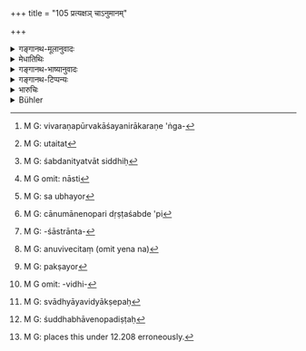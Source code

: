 +++
title = "105 प्रत्यक्षञ् चाऽनुमानम्"

+++

<details><summary>गङ्गानथ-मूलानुवादः</summary>

If one desires to obtain the correct knowledge of Dharma, he should become fully acquainted with these three:—Perception, Inference and the Scriptures of various traditions.—(105)
</details>

<details><summary>मेधातिथिः</summary>

सुहृद् भूत्वोपदिशति लौकिकम् अर्थम् । **धर्मो** वेदार्थः, तस्य **शुद्धिर्** विवरणं पूर्वपक्षनिराकरणेन[^३१७] निश्चितसिद्धान्तव्यवस्थापनम् । एतत्[^३१८] प्रत्यक्षादिप्रमाणनिश्चये सति भवति । सुविदिते हि प्रत्यक्षे ज्वालादिवैषम्येण प्रत्यभिज्ञायते । शब्दनित्यत्वादिसिद्धिः[^३१९] । यस्य तु सम्यक् नास्ति[^३२०] विवेकः, तस्योभयोर्[^३२१] अविशेषेण प्रत्यक्षम् अध्यवसायः स्यात् । ज्वालादिषु च प्रत्यक्षेण क्षयं दृष्ट्वा शब्दे ऽपि[^३२२] तथा संभावयेत्, तथानित्यशब्दसमुदायात्मको वेदः स्यात् । यस्य तु विहितानि कुशलप्रमाणेषु प्रशब्दो ऽतद्ग्रहणनिबन्धनो नास्त्य् अभिज्ञानो मन्यमानो ज्वालाविदुषो भेदग्रहणनिबन्धनम् इव सितविशितं विशेषो न ज्वालाबाधेन शब्दे बाधं संभावयति । 


[^३२२]:
     M G: cānumānenopari dṛṣṭaśabde 'pi


[^३२१]:
     M G: sa ubhayor


[^३२०]:
     M G omit: nāsti


[^३१९]:
     M G: śabdanityatvāt siddhiḥ


[^३१८]:
     M G: utaitat


[^३१७]:
     M G: vivaraṇapūrvakāśayanirākaraṇe 'ṅga-

- एवम् **अनुमानम्** अपि सुविवेचितं न भारतादिग्रन्थप्रमाणोपलक्षणत्वाच् च । तेन शौर्यादिशास्त्रान्ते[^३२३] कर्मण्यतासिद्धिः । येन न विवेचितं[^३२४] ह्य् अनुमानं स पक्षविपक्षयोर्[^३२५] दर्शनादर्शनमात्रेणानुमानप्रवृत्तिं मन्वानो वेदे ऽपि कर्तारं कल्पयेत् । यदा तु निपुणमतिर् भवति तत् तत् प्रयोजकस्य स्नातव्यलक्षणया तस्य कर्तृत्वस्वकरणस्याभावाद् अपौरुषेयत्वम् अध्यवस्यति ।


[^३२५]:
     M G: pakṣayor


[^३२४]:
     M G: anuvivecitaṃ (omit yena na)


[^३२३]:
     M G: -śāstrānta-

- **शास्त्रं च विविधागमम्** । शास्त्रे विविधविधिप्रतिषेधात्[^३२६] तस्य विविधो ऽनेकप्रकार आगमः । यत्रागम्यते स **आगमः** । बहुशाखत्वाद् वेदस्य श्रुतिस्मृतिभेदेन च विविधत्वम् उक्तम् । स चायम् अर्थः स्वाध्यायविध्याक्षिप्तः[^३२७] सुहृद्भावेनोपदिष्टः[^३२८] न च द्वयम् अपि प्रशंसेव[^३२९] ॥ १२.१०५ ॥


[^३२९]:
     M G: places this under 12.208 erroneously.


[^३२८]:
     M G: śuddhabhāvenopadiṣṭaḥ


[^३२७]:
     M G: svādhyāyavidyākṣepaḥ


[^३२६]:
     M G omit: -vidhi-
</details>

<details><summary>गङ्गानथ-भाष्यानुवादः</summary>

In a friendly spirit, the author adds a teaching bearing upon the ordinary business of the world.

‘*Dharma*’—is what is taught in the Veda.

‘*Śuddhi*’—correct knowledge, consisting of the rejection of the *prima facie* view of things and the acceptance of the correct conclusion, is obtained only when one has formed correct notions regarding Perception and the other means of knowledge. For instance, it is only when one has a correct conception of the perception of things that he is cognizant of the fact that *flame* is something fleeting, and when he finds that the case with sound is not so, he grasps the truth that ‘sound is eternal.’ If, on the other hand, the man has no correct conception of things perceived, he will entertain the same notion regarding the perception of both sound and flame. So that perceiving that flame is fleeting, he would conclude that sound also is fleeting; and for this man the Veda would only be ‘an aggregate of fleeting sounds’...(?)

Similarly ‘*Inference*’ should be duly learnt. If a man does not become acquainted with the right process of Inference, he would be liable to draw inferences from the Minor Term only, or only from that which does not contain the major term, and thus infer the existence of an author for the Veda also. When on the other hand, he understands the nature of Inference, he concludes that the Veda is not the work of an author, from the premiss that no work of the nature of the Veda is ever found to be the work of an author.

‘*Scriptures o* *f* *various traditions*.’—The Scriptures contain many Injunctions and Prohibitions; and hence there are several ‘*traditions*’ regarding them. ‘*Āgama*’ literally means ‘*āgamyate*,’ ‘that which comes down to one.’ There being several rescissions of the Veda, it is spoken of as having ‘several *traditions*,’ specially with reference to the distinction drawn between ‘*Śruti*’ and ‘*Smṛti*.’

This fact, already implied by the Injunction of ‘Vedic Study,’ has been recalled here by the Author, in a friendly spirit. All this may be regarded as mere *praise*.—(105)
</details>

<details><summary>गङ्गानथ-टिप्पन्यः</summary>

‘*Śāstram*’.—‘Veda’ (Govindarāja and Nārāyaṇa);—‘Veda and Smṛti’
(Medhātithi),—‘Smṛti’ (Kullūka).
</details>

<details><summary>भारुचिः</summary>

अनुमानागमाभ्यां धर्मशुद्धि [न] (?) प्रत्यक्षाद्, यतः तस्योपदेशो ऽनुमानशुद्ध्यर्थः । तत्पूर्वकत्वाद् अनुमानस्यागमशेषत्वम् । अपि च प्रत्यक्षस्य क्वचिद् इष्यत एव । यतः एतस्यां कल्पनायाम् उभयशेषत्वाद् युक्तः प्रत्यक्षनिर्देशः । अनुमानस्याप्य् आगमार्थः । एवं च सति प्रत्यक्षानुमानतत्त्वं तर्कः । शास्त्रं तु विविधागमम् । बहुशाखो वेदः । "एकविंशतिधा बाह्वृच्यम् एकशतम् अध्वर्युशाखाः सहस्रवर्त्मा सामवेदः" । अथ वा शास्त्रं विविधागमम्, बहुशाखं धर्मशास्त्रम् । अविरोधाद् उभयं वा श्रुतिस्मृत्याख्यम् । अधुनानुमानतत्त्वं विज्ञानप्रयोजनम् आचष्टे ॥ १२.१०५ ॥
</details>

<details><summary>Bühler</summary>

105	The three (kinds of evidence), perception, inference, and the (sacred) Institutes which comprise the tradition (of) many (schools), must be fully understood by him who desires perfect correctness with respect to the sacred law.
</details>

